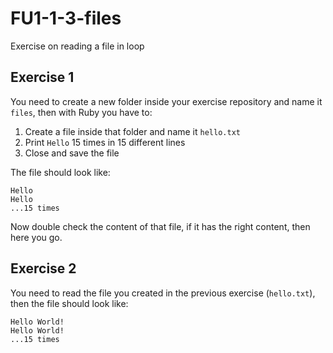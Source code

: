 # FU1-1-3-files
Exercise on reading a file in loop

## Exercise 1

You need to create a new folder inside your exercise repository and name it `files`, then with Ruby you have to:

1. Create a file inside that folder and name it `hello.txt`
2. Print `Hello` 15 times in 15 different lines
3. Close and save the file

The file should look like:

```
Hello
Hello
...15 times
```

Now double check the content of that file, if it has the right content, then here you go.

## Exercise 2

You need to read the file you created in the previous exercise (`hello.txt`), then the file should look like:

```
Hello World!
Hello World!
...15 times
```
